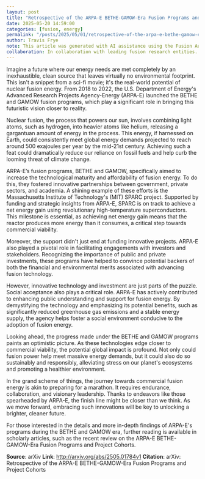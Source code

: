 ```yaml
---
layout: post
title: "Retrospective of the ARPA-E BETHE-GAMOW-Era Fusion Programs and Project Cohorts"
date: 2025-05-20 14:59:00
categories: [fusion, energy]
permalink: "/posts/2025/05/01/retrospective-of-the-arpa-e-bethe-gamow-era-fusion-programs-and-project-cohorts/"
author: Travis Frye
note: This article was generated with AI assistance using the Fusion Authority Engine, orchestrated by Travis Frye.
collaboration: In collaboration with leading fusion research entities.
---
```


Imagine a future where our energy needs are met completely by an inexhaustible, clean source that leaves virtually no environmental footprint. This isn't a snippet from a sci-fi movie; it's the real-world potential of nuclear fusion energy. From 2018 to 2022, the U.S. Department of Energy's Advanced Research Projects Agency-Energy (ARPA-E) launched the BETHE and GAMOW fusion programs, which play a significant role in bringing this futuristic vision closer to reality.

Nuclear fusion, the process that powers our sun, involves combining light atoms, such as hydrogen, into heavier atoms like helium, releasing a gargantuan amount of energy in the process. This energy, if harnessed on Earth, could consistently meet global energy demands projected to reach around 500 exajoules per year by the mid-21st century. Achieving such a feat could dramatically reduce our reliance on fossil fuels and help curb the looming threat of climate change.

ARPA-E’s fusion programs, BETHE and GAMOW, specifically aimed to increase the technological maturity and affordability of fusion energy. To do this, they fostered innovative partnerships between government, private sectors, and academia. A shining example of these efforts is the Massachusetts Institute of Technology's (MIT) SPARC project. Supported by funding and strategic insights from ARPA-E, SPARC is on track to achieve a net energy gain using revolutionary high-temperature superconductors. This milestone is essential, as achieving net energy gain means that the reactor produces more energy than it consumes, a critical step towards commercial viability.

Moreover, the support didn't just end at funding innovative projects. ARPA-E also played a pivotal role in facilitating engagements with investors and stakeholders. Recognizing the importance of public and private investments, these programs have helped to convince potential backers of both the financial and environmental merits associated with advancing fusion technology.

However, innovative technology and investment are just parts of the puzzle. Social acceptance also plays a critical role. ARPA-E has actively contributed to enhancing public understanding and support for fusion energy. By demystifying the technology and emphasizing its potential benefits, such as significantly reduced greenhouse gas emissions and a stable energy supply, the agency helps foster a social environment conducive to the adoption of fusion energy.

Looking ahead, the progress made under the BETHE and GAMOW programs paints an optimistic picture. As these technologies edge closer to commercial viability, the potential global impact is profound. Not only could fusion power help meet massive energy demands, but it could also do so sustainably and responsibly, alleviating stress on our planet's ecosystems and promoting a healthier environment.

In the grand scheme of things, the journey towards commercial fusion energy is akin to preparing for a marathon. It requires endurance, collaboration, and visionary leadership. Thanks to endeavors like those spearheaded by ARPA-E, the finish line might be closer than we think. As we move forward, embracing such innovations will be key to unlocking a brighter, cleaner future.

For those interested in the details and more in-depth findings of ARPA-E's programs during the BETHE and GAMOW era, further reading is available in scholarly articles, such as the recent review on the ARPA-E BETHE-GAMOW-Era Fusion Programs and Project Cohorts.

**Source**: arXiv
**Link**: http://arxiv.org/abs/2505.01784v1
**Citation**: arXiv: Retrospective of the ARPA-E BETHE-GAMOW-Era Fusion Programs and Project
  Cohorts
